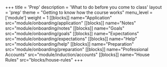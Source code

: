 +++
title = 'Prep'
description = 'What to do before you come to class'
layout = 'prep'
theme = "Getting to know how the course works"
menu_level = ['module']
weight = 1
[[blocks]]
name="Application"
src="module/onboarding/application"
[[blocks]]
name="Notes"
src="module/onboarding/notes"
[[blocks]]
name="Goals"
src="module/onboarding/goals"
[[blocks]]
name="Expectations"
src="module/onboarding/expectations"
[[blocks]]
name="Help"
src="module/onboarding/help"
[[blocks]]
name="Preparation"
src="module/onboarding/preparation"
[[blocks]]
name="Professional Accounts"
src="module/induction/accounts"
[[blocks]]
name="House Rules"
src="blocks/house-rules"
+++
